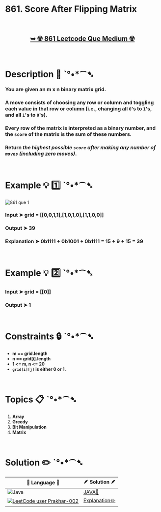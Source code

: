 # 861. Score After Flipping Matrix

</br>

<h2 align="center"> 

<a href="https://leetcode.com/problems/score-after-flipping-matrix/?envType=daily-question&envId=2024-05-03"><strong>➥ ☢️ 861 Leetcode Que Medium ☢️ </strong></a>
</h2>

</br>

# Description 📜 ˋ°•*⁀➷

### You are given an m x n binary matrix grid.

### A move consists of choosing any row or column and toggling each value in that row or column (i.e., changing all `0`'s to `1`'s, and all `1`'s to `0`'s).

### Every row of the matrix is interpreted as a binary number, and the `score` of the matrix is the sum of these numbers.

### Return *the highest possible `score` after making any number of `moves` (including zero moves)*.



</br>

# Example 💡 1️⃣ ˋ°•*⁀➷

![861 que 1](https://github.com/Prakhar-002/Prakhar-002/assets/136890202/1f6eb34d-eee3-4608-bada-f0164a6f52db)

  ### Input  ➤ grid = [[0,0,1,1],[1,0,1,0],[1,1,0,0]] 

  ### Output  ➤ 39

  ### Explanation  ➤ 0b1111 + 0b1001 + 0b1111 = 15 + 9 + 15 = 39

</br>

# Example 💡 2️⃣ ˋ°•*⁀➷

  ### Input ➤ grid = [[0]]

  ### Output  ➤  1

</br>

# Constraints 🔒 ˋ°•*⁀➷

- **m == grid.length**
- **n == grid[i].length**
- **1 <= m, n <= 20**
- **`grid[i][j]` is either 0 or 1.**

</br>

# Topics 📋 ˋ°•*⁀➷

1. **Array**
2. **Greedy**
3. **Bit Manipulation**
4. **Matrix**


</br>

# Solution ✏️ ˋ°•*⁀➷

| 📒 Language 📒  | 🪶 Solution 🪶 |
| ------------- | ------------- |
|  ![Java](https://img.shields.io/badge/java-%23ED8B00.svg?style=for-the-badge&logo=openjdk&logoColor=white)  | [JAVA🍁](https://github.com/Prakhar-002/LEETCODE/blob/main/%F0%9F%93%9C%20Daily%20Challange%20%F0%9F%92%A1/05%20May%20%F0%9F%8C%88%202024/13%20-%2005%20-%202024%20---%20%E2%9C%8F%EF%B8%8F%20861.%20Score%20After%20Flipping%20Matrix%20%F0%9F%8D%81/%F0%9F%8D%81JAVA_861_ScoreAfterFlippingMatrix.java) |
|  [![LeetCode user Prakhar-002](https://img.shields.io/badge/dynamic/json?style=for-the-badge&labelColor=black&color=%23ffa116&label=Solved&query=solvedOverTotal&url=https%3A%2F%2Fleetcode-badge.vercel.app%2Fapi%2Fusers%2FPrakhar-002&logo=leetcode&logoColor=yellow)](https://leetcode.com/Prakhar-002/)  | [Explanation✏️](https://leetcode.com/problems/score-after-flipping-matrix/solutions/5153013/beats-100-of-users-with-java-piecewise-func-code-lets-code)  |
